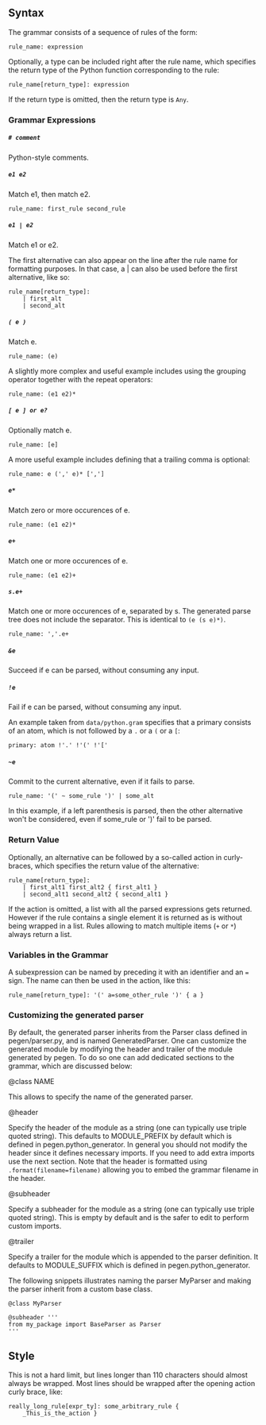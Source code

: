 Syntax
------

The grammar consists of a sequence of rules of the form:
```
rule_name: expression
```

Optionally, a type can be included right after the rule name,
which specifies the return type of the Python function
corresponding to the rule:
```
rule_name[return_type]: expression
```
If the return type is omitted, then the return type is `Any`.

### Grammar Expressions

##### `# comment`
Python-style comments.

##### `e1 e2`
Match e1, then match e2.
```
rule_name: first_rule second_rule
```

##### `e1 | e2`
Match e1 or e2.

The first alternative can also appear on the line after the rule
name for formatting purposes.  In that case, a | can also be used
before the first alternative, like so:
```
rule_name[return_type]:
    | first_alt
    | second_alt
```

##### `( e )`
Match e.
```
rule_name: (e)
```

A slightly more complex and useful example includes using the grouping
operator together with the repeat operators:
```
rule_name: (e1 e2)*
```

##### `[ e ] or e?`
Optionally match e.
```
rule_name: [e]
```

A more useful example includes defining that a trailing comma is optional:
```
rule_name: e (',' e)* [',']
```

##### `e*`
Match zero or more occurences of e.
```
rule_name: (e1 e2)*
```

##### `e+`
Match one or more occurences of e.
```
rule_name: (e1 e2)+
```
##### `s.e+`
Match one or more occurences of e, separated by s. The generated parse tree
does not include the separator. This is identical to `(e (s e)*)`.
```
rule_name: ','.e+
```

##### `&e`
Succeed if e can be parsed, without consuming any input.

##### `!e`
Fail if e can be parsed, without consuming any input.

An example taken from `data/python.gram` specifies that a primary
consists of an atom, which is not followed by a `.` or a `(` or
a `[`:
```
primary: atom !'.' !'(' !'['
```

##### `~e`
Commit to the current alternative, even if it fails to parse.
```
rule_name: '(' ~ some_rule ')' | some_alt
```
In this example, if a left parenthesis is parsed, then the other
alternative won't be considered, even if some_rule or ')' fail
to be parsed.


### Return Value

Optionally, an alternative can be followed by a so-called action
in curly-braces, which specifies the return value of the alternative:
```
rule_name[return_type]:
    | first_alt1 first_alt2 { first_alt1 }
    | second_alt1 second_alt2 { second_alt1 }
```
If the action is omitted, a list with all the parsed expressions gets returned.
However if the rule contains a single element it is returned as is without being
wrapped in a list. Rules allowing to match multiple items (`+` or `*`) always
return a list.


### Variables in the Grammar

A subexpression can be named by preceding it with an identifier and an `=` sign.
The name can then be used in the action, like this:
```
rule_name[return_type]: '(' a=some_other_rule ')' { a }
```


### Customizing the generated parser

By default, the generated parser inherits from the Parser class defined in pegen/parser.py,
and is named GeneratedParser. One can customize the generated module by
modifying the header and trailer of the module generated by pegen. To do so one
can add dedicated sections to the grammar, which are discussed below:

@class NAME

  This allows to specify the name of the generated parser.

@header

  Specify the header of the module as a string (one can typically use triple
  quoted string). This defaults to MODULE_PREFIX by default which is defined in
  pegen.python_generator. In general you should not modify the header since it
  defines necessary imports. If you need to add extra imports use the next
  section. Note that the header is formatted using `.format(filename=filename)`
  allowing you to embed the grammar filename in the header.

@subheader

  Specify a subheader for the module as a string (one can typically use
  triple quoted string). This is empty by default and is the safer to edit to
  perform custom imports.

@trailer

  Specify a trailer for the module which is appended to the parser definition.
  It defaults to MODULE_SUFFIX which is defined in pegen.python_generator.


The following snippets illustrates naming the parser MyParser and making the
parser inherit from a custom base class.

```
@class MyParser

@subheader '''
from my_package import BaseParser as Parser
'''

```

Style
-----

This is not a hard limit, but lines longer than 110 characters should almost
always be wrapped.  Most lines should be wrapped after the opening action
curly brace, like:

```
really_long_rule[expr_ty]: some_arbitrary_rule {
    _This_is_the_action }
```
